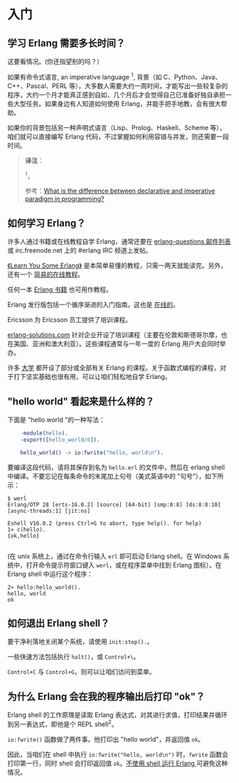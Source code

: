 # 入门

## 学习 Erlang 需要多长时间？

这要看情况。(你还指望别的吗？）

如果有命令式语言, an imperative language <sup>1</sup>, 背景（如 C、Python、Java、C++、Pascal、PERL 等），大多数人需要大约一周时间，才能写出一些较复杂的程序，大约一个月才能真正感到自如，几个月后才会觉得自己已准备好独自承担一些大型任务。如果身边有人知道如何使用 Erlang，并能手把手地教，会有很大帮助。

如果你的背景包括另一种声明式语言（Lisp、Prolog、Haskell、Scheme 等），咱们就可以直接编写 Erlang 代码，不过掌握如何利用容错与并发，则还需要一段时间。

> **译注**：
>
> <sup>1</sup>，
>
> 参考：[What is the difference between declarative and imperative paradigm in programming?](https://stackoverflow.com/questions/1784664/what-is-the-difference-between-declarative-and-imperative-paradigm-in-programmin#:~:text=Declarative%20programming%20is%20when%20you%20say%20what%20you,i%20in%20range%2820%29%3A%20if%20i%20%3C%205%3A%20small_nums.append%28i%29)


## 如何学习 Erlang？

许多人通过书籍或在线教程自学 Erlang，通常还要在 [erlang-questions 邮件列表](http://www.erlang.org/static/doc/mailinglist.html) 或 irc.freenode.net 上的 #erlang IRC 频道上发帖。

[《Learn You Some Erlang》](http://learnyousomeerlang.com/) 是本简单易懂的教程，只需一两天就能读完。另外，还有一个 [简易的在线教程](http://www.erlang.org/course/course.html)。

任何一本 [Erlang 书籍](https://www.erlang.org/faq/obtaining#books) 也可用作教程。

Erlang 发行版包括一个循序渐进的入门指南。这也是 [在线的](http://www.erlang.org/doc/getting_started/users_guide.html)。


Ericsson 为 Ericsson 员工提供了培训课程。


[erlang-solutions.com](http://www.erlang-solutions.com/) 针对企业开设了培训课程（主要在伦敦和斯德哥尔摩，也在美国、亚洲和澳大利亚）。这些课程通常与一年一度的 Erlang 用户大会同时举办。

许多 [大学](https://www.erlang.org/faq/introduction#universities) 都开设了部分或全部有关 Erlang 的课程。关于函数式编程的课程，对于打下坚实基础也很有用，可以让咱们轻松地自学 Erlang。


## "hello world" 看起来是什么样的？

下面是 "hello world "的一种写法：


```erl
	-module(hello).
	-export([hello_world/0]).

	hello_world() -> io:fwrite("hello, world\n").
```

要编译这段代码，请将其保存到名为 `hello.erl` 的文件中，然后在 erlang shell 中编译。不要忘记在每条命令的末尾加上句号（美式英语中的 "句号"），如下所示：


```shell
$ werl
Erlang/OTP 28 [erts-16.0.2] [source] [64-bit] [smp:8:8] [ds:8:8:10] [async-threads:1] [jit:ns]

Eshell V16.0.2 (press Ctrl+G to abort, type help(). for help)
1> c(hello).
{ok,hello}
	
```


(在 unix 系统上，通过在命令行输入 `erl` 即可启动 Erlang shell。在 Windows 系统中，打开命令提示符窗口键入 `werl`，或在程序菜单中找到 Erlang 图标）。在 Erlang shell 中运行这个程序：


```shell
2> hello:hello_world().
hello, world
ok
```


## 如何退出 Erlang shell？


要干净利落地关闭某个系统，请使用 `init:stop().`。

一些快速方法包括执行 `halt()`，或 `Control+\`。

`Control+C` 与 `Control+G`，则可以让咱们访问到菜单。


## 为什么 Erlang 会在我的程序输出后打印 "ok"？

Erlang shell 的工作原理是读取 Erlang 表达式，对其进行求值，打印结果并循环到另一表达式，即他是个 REPL shell<sup>2</sup>。

`io:fwrite()` 函数做了两件事。他打印出 "hello world"，并返回值 `ok`。

因此，当咱们在 shell 中执行 `io:fwrite("hello, world\n")` 时，`fwrite` 函数会打印第一行，同时 shell 会打印返回值 `ok`。[不使用 shell 运行 Erlang ](https://www.erlang.org/faq/how_do_i#noshell) 可避免这种情况。
